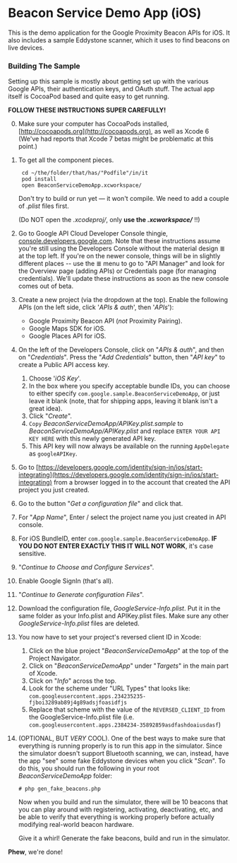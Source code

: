 
# Beacon Service Demo App (iOS)

This is the demo application for the Google Proximity Beacon APIs for iOS. It
also includes a sample Eddystone scanner, which it uses to find beacons on live
devices.

### Building The Sample

Setting up this sample is mostly about getting set up with the various Google
APIs, their authentication keys, and OAuth stuff. The actual app itself is
CocoaPod based and quite easy to get running.

**FOLLOW THESE INSTRUCTIONS SUPER CAREFULLY!**

0. Make sure your computer has CocoaPods installed,
   [http://cocoapods.org](http://cocoapods.org), as well as Xcode 6 (We've
   had reports that Xcode 7 betas might be problematic at this point.)

1. To get all the component pieces.

        cd ~/the/folder/that/has/"Podfile"/in/it
        pod install
        open BeaconServiceDemoApp.xcworkspace/

	Don't try to build or run yet — it won't compile. We need to add a
  couple of _.plist_ files first.

	(Do NOT open the _.xcodeproj/_, only **use the _.xcworkspace/_** !!)

1. Go to Google API Cloud Developer Console thingie,
   [console.developers.google.com](https://console.developers.google.com).
   Note that these instructions assume you're still using the Developers
   Console without the material design ≣ at the top left. If you're on the
   newer console, things will be in slightly different places -- use the ≣
   menu to go to "API Manager" and look for the Overview page (adding APIs)
   or Credentials page (for managing credentials). We'll update these
   instructions as soon as the new console comes out of beta.

1. Create a new project (via the dropdown at the top). Enable the following
   APIs (on the left side, click '*APIs & auth*', then '*APIs*'):

    * Google Proximity Beacon API (*not* Proximity Pairing).
    * Google Maps SDK for iOS.
    * Google Places API for iOS.

1. On the left of the Developers Console, click on "*APIs & auth*", and then on
   "*Credentials*". Press the "*Add Credentials*" button, then "*API key*" to
   create a Public API access key.
   1. Choose '*iOS Key*'.
   2. In the box where you specify acceptable bundle IDs, you can choose to
        either specify `com.google.sample.BeaconServiceDemoApp`, or just leave
        it blank (note, that for shipping apps, leaving it blank isn't a great
        idea).
   2. Click "*Create*".
   2. `Copy` *BeaconServiceDemoApp/APIKey.plist.sample* to
     *BeaconServiceDemoApp/APIKey.plist*  and replace
     `ENTER YOUR API KEY HERE` with this newly generated API key.
   2. This API key will now always be available on the running `AppDelegate`
      as `googleAPIKey`.

1. Go to [https://developers.google.com/identity/sign-in/ios/start-integrating](https://developers.google.com/identity/sign-in/ios/start-integrating)
   from a browser logged in to the account that created the API project you
   just created.

1. Go to the button "*Get a configuration file*" and click that.

1. For "*App Name*", Enter / select the project name you just created in API
   console.

1. For iOS BundleID, enter `com.google.sample.BeaconServiceDemoApp`. **IF YOU
   DO NOT ENTER EXACTLY THIS IT WILL NOT WORK**, it's case sensitive.

1. "*Continue to Choose and Configure Services*".

1. Enable Google SignIn (that's all).

1. "*Continue to Generate configuration Files*".

1. Download the configuration file, *GoogleService-Info.plist*.  Put it in the
   same folder as your Info.plist and APIKey.plist files.
   Make sure any other
   *GoogleService-Info.plist* files are deleted.

1. You now have to set your project's reversed client ID in Xcode:

   1. Click on the blue project "*BeaconServiceDemoApp*" at the top of the
        Project Navigator.
   1. Click on "*BeaconServiceDemoApp*" under "*Targets*" in the main part of
      Xcode.
   1. Click on "*Info*" across the top.
   1. Look for the scheme under "URL Types" that looks like:
        `com.googleusercontent.apps.234235235-fjboi3289ab89j4g89adsjfoasidfjs`
   1. Replace that scheme with the value of the `REVERSED_CLIENT_ID` from the
        GoogleService-Info.plist file
        (i.e. `com.googleusercontent.apps.2384234-35892859asdfashdoaiusdasf`)

1. (OPTIONAL, BUT *VERY* COOL). One of the best ways to make sure that
   everything is running properly is to run this app in the simulator. Since
   the simulator doesn't support Bluetooth scanning, we can, instead, have the
   app "see" some fake Eddystone devices when you click "*Scan*". To do this,
   you should run the following in your root *BeaconServiceDemoApp* folder:

       # php gen_fake_beacons.php

   Now when you build and run the simulator, there will be 10 beacons that
   you can play around with registering, activating, deactivating, etc, and
   be able to verify that everything is working properly before actually
   modifying real-world beacon hardware.


   Give it a whirl! Generate the fake beacons, build and run in the simulator.


**Phew**, we're done!
